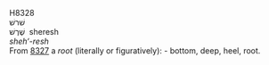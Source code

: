 <body>
  <p>H8328<br>  שׁרשׁ  <br> שֶׁרֶשׁ  ‎  sheresh  <br><i>sheh‘-resh </i><br>From <a href="h8327.htm">8327</a>  a <i>root</i> (literally or figuratively): - bottom, deep, heel, root.<br></p>
 </body>